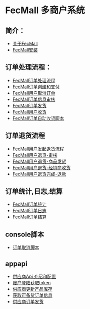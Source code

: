 FecMall 多商户系统
===============================

简介：
---------

*  [关于FecMall](fecmall-about.md)
*  [FecMall安装](fecmall-install.md)


订单处理流程：
----------

*  [FecMall订单处理流程](fecmall-order-process.md)
*  [FecMall订单创建和支付](fecmall-order-create-and-payment.md)
*  [FecMall用户取消订单](fecmall-order-cancel.md)
*  [FecMall订单信息审核](fecmall-order-audit.md)
*  [FecMall订单发货](fecmall-order-dispatch.md)
*  [FecMall用户收货](fecmall-order-customer-received.md)
*  [FecMall订单自动收货脚本](fecmall-order-auto-received.md)



订单退货流程
----------

*  [FecMall用户发起退货流程](fecmall-order-aftersale-request.md)
*  [FecMall用户退货-审核](fecmall-order-aftersale-audit.md)
*  [FecMall用户退货-商品发货](fecmall-order-aftersale-dispatch.md)
*  [FecMall用户退货-经销商收货](fecmall-order-aftersale-receive.md)
*  [FecMall用户退货完成-退款](fecmall-order-aftersale-refund.md)


订单统计,日志,结算
----------

*  [FecMall订单统计](fecmall-order-statistics.md)
*  [FecMall订单日志](fecmall-order-log.md)
*  [FecMall订单结算](fecmall-order-month.md)

console脚本
----------
*  [订单取消脚本](fecmall-console-order-cancel.md)



appapi
---------

*  [供应商Api 介绍和配置](fbbcbase-api.md)
*  [账户登陆获取token](fbbcbase-api-login-and-verification.md)
*  [供应商更新产品库存](fbbcbase-api-prudoct-update-stock.md)
*  [获取可备货订单信息](fbbcbase-api-order-processing.md)
*  [供应商订单发货](fbbcbase-api-order-dispatch.md)








